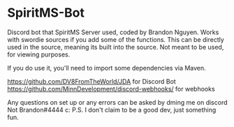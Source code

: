 # SpiritMS-Bot
Discord bot that SpiritMS Server used, coded by Brandon Nguyen. Works with swordie sources if you add some of the functions.
This can be directly used in the source, meaning its built into the source.
Not meant to be used, for viewing purposes.

If you do use it, you'll need to import some dependencies via Maven.

https://github.com/DV8FromTheWorld/JDA for Discord Bot
https://github.com/MinnDevelopment/discord-webhooks/ for webhooks

Any questions on set up or any errors can be asked by dming me on discord Not Brandon#4444 c: P.S. I don't claim to be a good dev, just something fun.
